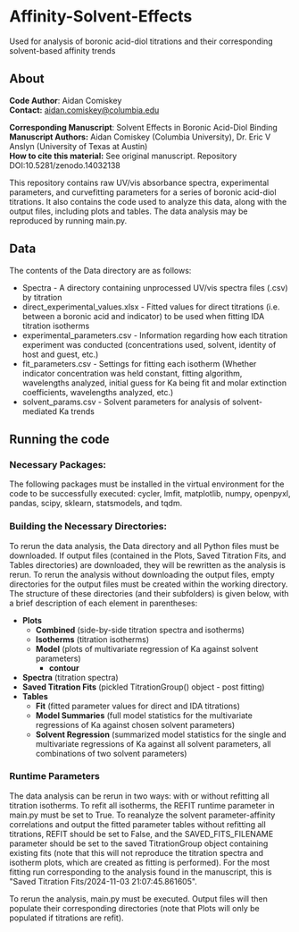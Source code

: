 # Affinity-Solvent-Effects
Used for analysis of boronic acid-diol titrations and their corresponding solvent-based affinity trends

## About
**Code Author**: Aidan Comiskey \
**Contact:** aidan.comiskey@columbia.edu

**Corresponding Manuscript**: Solvent Effects in Boronic Acid-Diol Binding \
**Manuscript Authors:** Aidan Comiskey (Columbia University), Dr. Eric V Anslyn (University of Texas at Austin) \
**How to cite this material:** See original manuscript. Repository DOI:10.5281/zenodo.14032138

This repository contains raw UV/vis absorbance spectra, experimental parameters, and curvefitting parameters for a series of boronic acid-diol titrations. It also contains the code used to analyze this data, along with the output files, including plots and tables. The data analysis may be reproduced by running main.py.


## Data
The contents of the Data directory are as follows:
* Spectra - A directory containing unprocessed UV/vis spectra files (.csv) by titration
* direct_experimental_values.xlsx - Fitted values for direct titrations (i.e. between a boronic acid and indicator) to be used when fitting IDA titration isotherms
* experimental_parameters.csv - Information regarding how each titration experiment was conducted (concentrations used, solvent, identity of host and guest, etc.)
* fit_parameters.csv - Settings for fitting each isotherm (Whether indicator concentration was held constant, fitting algorithm, wavelengths analyzed, initial guess for Ka being fit and molar extinction coefficients, wavelengths analyzed, etc.)
* solvent_params.csv - Solvent parameters for analysis of solvent-mediated Ka trends

## Running the code
### Necessary Packages:
The following packages must be installed in the virtual environment for the code to be successfully executed: cycler, lmfit, matplotlib, numpy,  openpyxl, pandas, scipy, sklearn, statsmodels, and tqdm.

### Building the Necessary Directories:
To rerun the data analysis, the Data directory and all Python files must be downloaded. If output files (contained in the Plots, Saved Titration Fits, and Tables directories) are downloaded, they will be rewritten as the analysis is rerun. To rerun the analysis without downloading the output files, empty directories for the output files must be created within the working directory. The structure of these directories (and their subfolders) is given below, with a brief description of each element in parentheses:
* **Plots**
  * **Combined** (side-by-side titration spectra and isotherms)
  * **Isotherms** (titration isotherms)
  * **Model** (plots of multivariate regression of Ka against solvent parameters)
    * **contour**
* **Spectra** (titration spectra)
* **Saved Titration Fits** (pickled TitrationGroup() object - post fitting)
* **Tables**
  * **Fit** (fitted parameter values for direct and IDA titrations)
  * **Model Summaries** (full model statistics for the multivariate regressions of Ka against chosen solvent parameters)
  * **Solvent Regression** (summarized model statistics for the single and multivariate regressions of Ka against all solvent parameters, all combinations of two solvent parameters)

### Runtime Parameters
The data analysis can be rerun in two ways: with or without refitting all titration isotherms. To refit all isotherms, the REFIT runtime parameter in main.py must be set to True. To reanalyze the solvent parameter-affinity correlations and output the fitted parameter tables without refitting all titrations, REFIT should be set to False, and the SAVED_FITS_FILENAME parameter should be set to the saved TitrationGroup object containing existing fits (note that this will not reproduce the titration spectra and isotherm plots, which are created as fitting is performed). For the most fitting run corresponding to the analysis found in the manuscript, this is "Saved Titration Fits/2024-11-03 21:07:45.861605".

To rerun the analysis, main.py must be executed. Output files will then populate their corresponding directories (note that Plots will only be populated if titrations are refit). 


